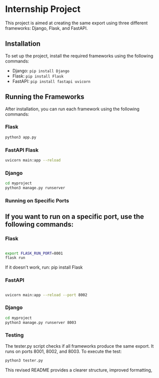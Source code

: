 # Internship Project

This project is aimed at creating the same export using three different frameworks: Django, Flask, and FastAPI.

## Installation

To set up the project, install the required frameworks using the following commands:

- Django: `pip install Django`
- Flask: `pip install Flask`
- FastAPI: `pip install fastapi uvicorn`

## Running the Frameworks

After installation, you can run each framework using the following commands:

### Flask

```bash
python3 app.py
```

###  FastAPI Flask
```bash
uvicorn main:app --reload
```

### Django
```bash
cd myproject
python3 manage.py runserver
```

### Running on Specific Ports
## If you want to run on a specific port, use the following commands:

### Flask
```bash

export FLASK_RUN_PORT=8001
flask run
```
 If it doesn't work, run: pip install Flask

### FastAPI
```bash

uvicorn main:app --reload --port 8002
```

### Django
```bash
cd myproject
python3 manage.py runserver 8003
```

### Testing
The tester.py script checks if all frameworks produce the same export. It runs on ports 8001, 8002, and 8003. To execute the test:

```bash
python3 tester.py
```
This revised README provides a clearer structure, improved formatting,
